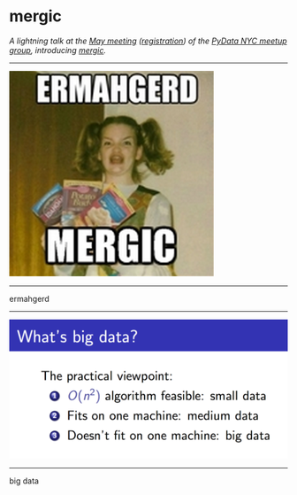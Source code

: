 # mergic

*A lightning talk at the [May meeting](http://www.meetup.com/PyDataNYC/events/222329250/) ([registration](http://www.bloomberg.com/event-registration/?id=39288)) of the [PyData NYC meetup group](http://www.meetup.com/PyDataNYC/), introducing [mergic](https://github.com/ajschumacher/mergic).*

-----

![ermahgerd mergic](ermahgerd.png)

-----

ermahgerd


-----

![big data](big_data.png)

-----

big data
